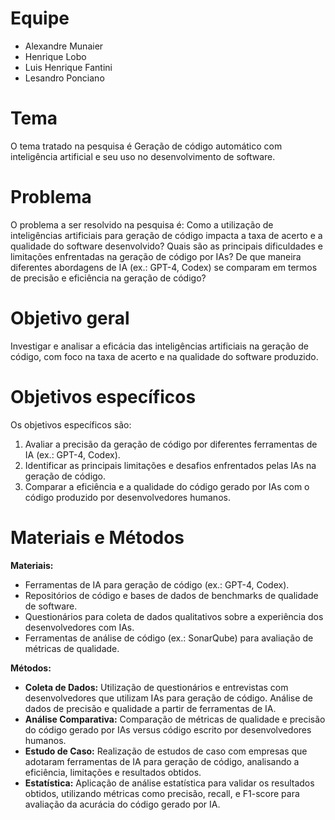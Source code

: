 # Equipe

* Alexandre Munaier
* Henrique Lobo
* Luis Henrique Fantini
* Lesandro Ponciano

# Tema
O tema tratado na pesquisa é Geração de código automático com inteligência artificial e seu uso no desenvolvimento de software.

# Problema
O problema a ser resolvido na pesquisa é: Como a utilização de inteligências artificiais para geração de código impacta a taxa de acerto e a qualidade do software desenvolvido? Quais são as principais dificuldades e limitações enfrentadas na geração de código por IAs? De que maneira diferentes abordagens de IA (ex.: GPT-4, Codex) se comparam em termos de precisão e eficiência na geração de código?

# Objetivo geral
Investigar e analisar a eficácia das inteligências artificiais na geração de código, com foco na taxa de acerto e na qualidade do software produzido.

# Objetivos específicos
Os objetivos específicos são:
1. Avaliar a precisão da geração de código por diferentes ferramentas de IA (ex.: GPT-4, Codex).
2. Identificar as principais limitações e desafios enfrentados pelas IAs na geração de código.
3. Comparar a eficiência e a qualidade do código gerado por IAs com o código produzido por desenvolvedores humanos.
   
# Materiais e Métodos
**Materiais:** 
- Ferramentas de IA para geração de código (ex.: GPT-4, Codex). 
- Repositórios de código e bases de dados de benchmarks de qualidade de software.
- Questionários para coleta de dados qualitativos sobre a experiência dos desenvolvedores com IAs.
- Ferramentas de análise de código (ex.: SonarQube) para avaliação de métricas de qualidade.

**Métodos:**
- **Coleta de Dados:** Utilização de questionários e entrevistas com desenvolvedores que utilizam IAs para geração de código. Análise de dados de precisão e qualidade a partir de ferramentas de IA.
- **Análise Comparativa:** Comparação de métricas de qualidade e precisão do código gerado por IAs versus código escrito por desenvolvedores humanos.
- **Estudo de Caso:** Realização de estudos de caso com empresas que adotaram ferramentas de IA para geração de código, analisando a eficiência, limitações e resultados obtidos.
- **Estatística:** Aplicação de análise estatística para validar os resultados obtidos, utilizando métricas como precisão, recall, e F1-score para avaliação da acurácia do código gerado por IA.

